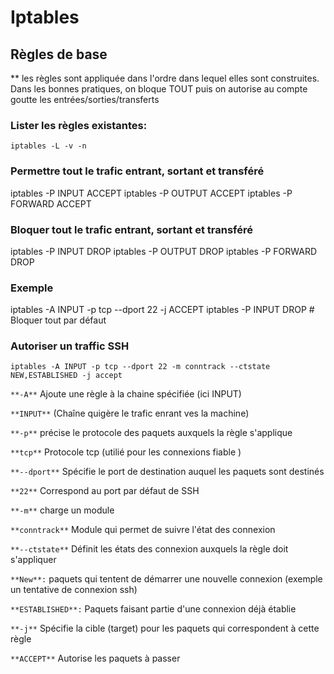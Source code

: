 # Iptables

## Règles de base

** les règles sont appliquée dans l'ordre dans lequel elles sont construites. Dans les bonnes pratiques, on bloque TOUT puis on autorise au compte goutte les entrées/sorties/transferts

### Lister les règles existantes:
`iptables -L -v -n`

### Permettre tout le trafic entrant, sortant et transféré
iptables -P INPUT ACCEPT
iptables -P OUTPUT ACCEPT 
iptables -P FORWARD ACCEPT

### Bloquer tout le trafic entrant, sortant et transféré
iptables -P INPUT DROP
iptables -P OUTPUT DROP
iptables -P FORWARD DROP

### Exemple

iptables -A INPUT -p tcp --dport 22 -j ACCEPT
iptables -P INPUT DROP # Bloquer tout par défaut

### Autoriser un traffic SSH

`iptables -A INPUT -p tcp --dport 22 -m conntrack --ctstate NEW,ESTABLISHED -j accept`

`**-A**` Ajoute une règle à la chaine spécifiée (ici INPUT)

`**INPUT**` (Chaîne quigère le trafic enrant ves la machine)

`**-p**` précise le protocole des paquets auxquels la règle s'applique

`**tcp**` Protocole tcp (utilié pour les connexions fiable )

`**--dport**` Spécifie le port de destination auquel les paquets sont destinés

`**22**` Correspond au port par défaut de SSH

`**-m**` charge un module

`**conntrack**` Module qui permet de suivre l'état des connexion

`**--ctstate**` Définit les états des connexion auxquels la règle doit s'appliquer

`**New**:`  paquets qui tentent de démarrer une nouvelle connexion (exemple un tentative de connexion ssh)

`**ESTABLISHED**:` Paquets faisant partie d'une connexion déjà établie


`**-j**` Spécifie la cible (target) pour les paquets qui correspondent à cette règle 

`**ACCEPT**` Autorise les paquets à passer


